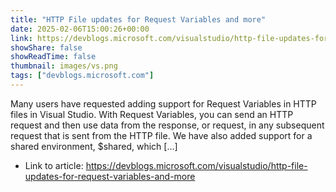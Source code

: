 ```yaml
---
title: "HTTP File updates for Request Variables and more"
date: 2025-02-06T15:00:26+00:00
link: https://devblogs.microsoft.com/visualstudio/http-file-updates-for-request-variables-and-more
showShare: false
showReadTime: false
thumbnail: images/vs.png
tags: ["devblogs.microsoft.com"]
---
```

Many users have requested adding support for Request Variables in HTTP files in Visual Studio. With Request Variables, you can send an HTTP request and then use data from the response, or request, in any subsequent request that is sent from the HTTP file. We have also added support for a shared environment, $shared, which […]

- Link to article: https://devblogs.microsoft.com/visualstudio/http-file-updates-for-request-variables-and-more